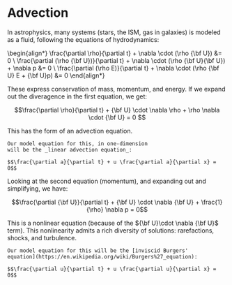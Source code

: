 # Advection

In astrophysics, many systems (stars, the ISM, gas in galaxies) is modeled as
a fluid, following the equations of hydrodynamics:

\begin{align*}
\frac{\partial \rho}{\partial t} + \nabla \cdot (\rho {\bf U}) &= 0 \\
\frac{\partial (\rho {\bf U})}{\partial t} + \nabla \cdot (\rho {\bf U}{\bf U}) + \nabla p 
&= 0 \\
\frac{\partial (\rho E)}{\partial t} + \nabla \cdot (\rho {\bf U} E + {\bf U}p) &= 0
\end{align*}

These express conservation of mass, momentum, and energy.  If we expand out the diveragence
in the first equation, we get:

$$\frac{\partial \rho}{\partial t} + {\bf U} \cdot \nabla \rho + \rho \nabla \cdot {\bf U} = 0 $$

This has the form of an advection equation.  

```{note}
Our model equation for this, in one-dimension
will be the _linear advection equation_:

$$\frac{\partial a}{\partial t} + u \frac{\partial a}{\partial x} = 0$$
```

Looking at the second equation (momentum), and expanding out and simplifying, we have:

$$\frac{\partial {\bf U}}{\partial t} + {\bf U} \cdot \nabla {\bf U} + \frac{1}{\rho} \nabla p = 0$$

This is a nonlinear equation (because of the ${\bf U}\cdot \nabla {\bf
U}$ term).  This nonlinearity admits a rich diversity of solutions:
rarefactions, shocks, and turbulence.

```{note} 
Our model equation for this will be the [inviscid Burgers'
equation](https://en.wikipedia.org/wiki/Burgers%27_equation):

$$\frac{\partial u}{\partial t} + u \frac{\partial u}{\partial x} = 0$$
```

